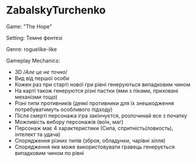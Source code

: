 # ZabalskyTurchenko
Game: "The Hope"

Setting: Темне фентезі

Genre: roguelike-like

Gameplay Mechanics:

- 3D /*Але це не точно*/
- Вид від першої особи
- Кожен раз при старті нової гри рівні генеруються випадковим чином
- На карті також генеруются різні пастки (ями з піками, приховані механізми тощо)
- Різні типи противників (деякі противники для їх знешкодження потребуватимуть особливого підходу)
- Після смерті персонажа ігра закінчуєтся, розпочинай все з початку
- Можливість вибору персонажів (воїн, маг)
- Персонаж має 4 характеристики (Сила, спритність(ловкость), інтелект та удача)
- Спорядження різних типів (зброя, обладунки, чарівні зілля)
- Спорядження яке може використовувати гравець генерується випадковим чином по рівні

